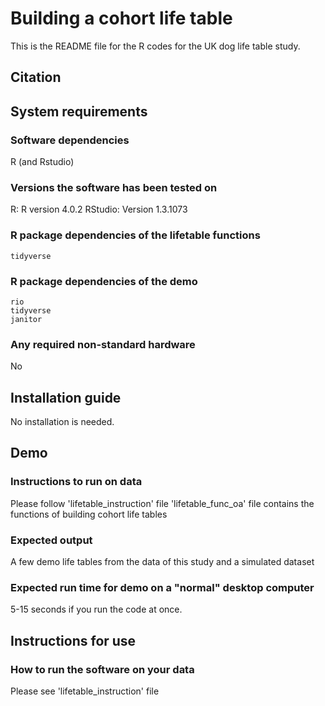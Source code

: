 #  Building a cohort life table
This is the README file for the R codes for the UK dog life table study.

## Citation 


## System requirements 
### Software dependencies
R (and Rstudio)

### Versions the software has been tested on
R: R version 4.0.2
RStudio: Version 1.3.1073

### R package dependencies of the lifetable functions
    tidyverse

### R package dependencies of the demo
    rio
    tidyverse
    janitor

### Any required non-standard hardware
No


## Installation guide
No installation is needed.


## Demo
### Instructions to run on data
Please follow 'lifetable_instruction' file
'lifetable_func_oa' file contains the functions of building cohort life tables 

### Expected output
A few demo life tables from the data of this study and a simulated dataset

### Expected run time for demo on a "normal" desktop computer
5-15 seconds if you run the code at once.




## Instructions for use
### How to run the software on your data
Please see 'lifetable_instruction' file
